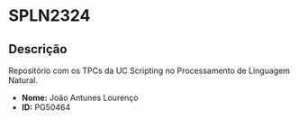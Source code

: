 # SPLN2324

## Descrição
Repositório com os TPCs da UC Scripting no Processamento de Linguagem Natural.

- **Nome:** João Antunes Lourenço
- **ID:** PG50464